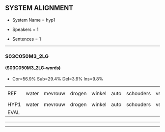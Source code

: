 
## SYSTEM ALIGNMENT

- System Name = hyp1

- Speakers = 1

- Sentences = 1

---

### S03C050M3_2LG

#### (S03C050M3_2LG-words)

- Cor=56.9%	Sub=29.4%	Del=3.9%	Ins=9.8%

|  |  |  |  |  |  |  |  |  |  |  |  |  |  |  |  |  |  |  |  |  |  |  |  |  |  |  |  |  |  |  |  |  |  |  |  |  |  |  |  |  |  |  |  |  |  |  |  |  |  |  |  |
|:--- |:---:|:---:|:---:|:---:|:---:|:---:|:---:|:---:|:---:|:---:|:---:|:---:|:---:|:---:|:---:|:---:|:---:|:---:|:---:|:---:|:---:|:---:|:---:|:---:|:---:|:---:|:---:|:---:|:---:|:---:|:---:|:---:|:---:|:---:|:---:|:---:|:---:|:---:|:---:|:---:|:---:|:---:|:---:|:---:|:---:|:---:|:---:|:---:|:---:|:---:|:---:|
| REF | water | mevrouw | drogen | winkel | auto | schouders | verhaal | koning | moeilijk | speelplaats | drinken | hoofdpijn | regen | vliegtuig | stoppen | opnieuw | gooien*(groeien) | * | sneeuwen | moeder |  | * | * | liedje | potlood | fietsbel | vinger |  | dichtbij*(dichterbij) | meisje |  |  | muziek | waarom | * | * | scheuren | lawaai | zwemmen |  | * | vuurwerk | appel | cola | kussen | eerste | circus | kleuren | voetbal | vlinder | *s |
| HYP1 | water | mevrouw | drogen | winkel | auto | schouders | verhaal | kooning | moeielijk | speelplaats | drinken | hoofdpijn | regen | vliegtuig | stoppen | opnieuw |  | groeien | snejuwen | moeder | die | lie | ke | lietje | potlood | fietspel | vinger | dieg | d'rbij | meisje | chauffeur | chauffe | muziek | waarom | school | s | scheuren | lawaai | zwemmen | voor | wek | vuurwerk | appel | cola | kussen | esta | circus | leuren | voetbal |  | vliende |
| EVAL |  |  |  |  |  |  |  | S | S |  |  |  |  |  |  |  | D | S | S |  | I | S | S | S |  | S |  | I | S |  | I | I |  |  | S | S |  |  |  | I | S |  |  |  |  | S |  | S |  | D | S |
---

---
